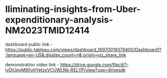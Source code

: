 # Iliminating-insights-from-Uber-expenditionary-analysis-NM2023TMID12414

dashboard public link - https://public.tableau.com/views/dashboard_16970019379400/Dashboard1?:language=en-US&:display_count=n&:origin=viz_share_link


demonstration video link - https://drive.google.com/file/d/1-lyDiUpyM90ytiYetzxVCUWLNk-RELYP/view?usp=drivesdk
